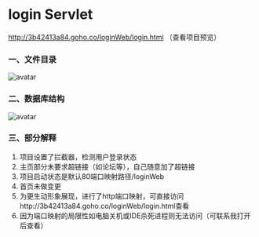 # login Servlet

http://3b42413a84.goho.co/loginWeb/login.html   （查看项目预览）

### 一、文件目录

![avatar](http://www.liurui13.cn/img/source.png)



### 二、数据库结构

![avatar](http://www.liurui13.cn/img/sql.png)


### 三、部分解释

1. 项目设置了拦截器，检测用户登录状态
2. 主页部分未要求超链接（如论坛等），自己随意加了超链接
3. 项目启动状态是默认80端口映射路径/loginWeb
4. 首页未做变更
5. 为更生动形象展现，进行了http端口映射，可直接访问http://3b42413a84.goho.co/loginWeb/login.html查看
6. 因为端口映射的局限性如电脑关机或IDE杀死进程则无法访问（可联系我打开后查看）

